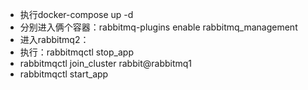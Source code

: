- 执行docker-compose up -d
- 分别进入俩个容器：rabbitmq-plugins enable rabbitmq_management
- 进入rabbitmq2：
- 执行：rabbitmqctl stop_app 
- rabbitmqctl join_cluster rabbit@rabbitmq1
- rabbitmqctl start_app